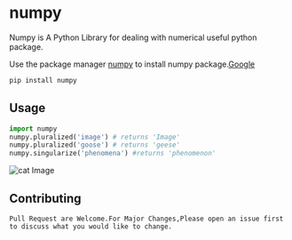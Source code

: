 # numpy


Numpy is A Python Library for dealing with numerical useful python package.

Use the package manager [numpy](http://pip.pypa.io/en/stable/) to install numpy package.[Google](google.com)

```bash
pip install numpy
```

## Usage

```python
import numpy
numpy.pluralized('image') # returns 'Image'
numpy.pluralized('goose') # returns 'geese'
numpy.singularize('phenomena') #returns 'phenomenon'
```
![cat Image](https://www.stellaandchewys.com/wp-content/uploads/maplechristmas.jpg)

## Contributing

```
Pull Request are Welcome.For Major Changes,Please open an issue first to discuss what you would like to change.
```
